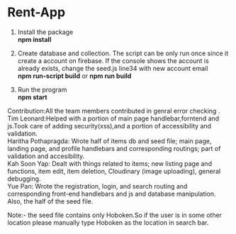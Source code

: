 # Rent-App
1. Install the package <br/>
 <b>npm install</b>

2. Create database and collection. The script can be only run once since it create a account on firebase. If the console shows the account is already exists, change the seed.js line34 with new account email  <br/>
  <b>npm run-script build</b> or <b>npm run build</b>
3. Run the program <br/>
<b>npm start</b>

Contribution:All the team members contributed in genral error checking .<br/>
Tim Leonard:Helped with a portion of main page handlebar,forntend and js.Took care of adding security(xss),and a portion of accessibility and validation.  <br/>
Haritha Pothapragda: Wrote half of items db and seed file; main page, landing page, and profile handlebars and corresponding routings; part of validation and accesibility.<br/>
Kah Soon Yap: Dealt with things related to items; new listing page and functions, item edit, item deletion, Cloudinary (image uploading), general debugging.<br/>
Yue Pan: Wrote the registration, login, and search routing and corresponding front-end handlebars and js and database manipulation. Also, the half of the seed file.


Note:- the seed file contains only Hoboken.So if the user is in some other location please manually type Hoboken as the location in search bar.
